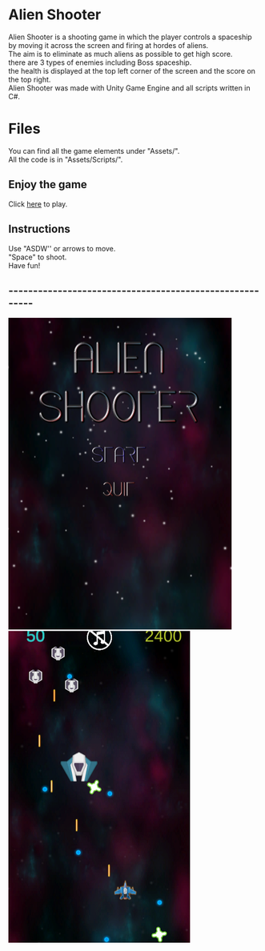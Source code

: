 #  Alien Shooter
Alien Shooter is a shooting game in which the player controls a spaceship by moving it across the screen and firing at hordes of aliens.  
The aim is to eliminate as much aliens as possible to get high score.  
there are 3 types of enemies including Boss spaceship.  
the health is displayed at the top left corner of the screen and the score on the top right.  
Alien Shooter was made with Unity Game Engine and all scripts written in C#.
 


# Files
You can find all the game elements under "Assets/".  
All the code is in "Assets/Scripts/".



## Enjoy the game

Click [here](https://itch.io/embed-upload/2808553?color=333333)  to play.

## Instructions

Use "ASDW'' or arrows to move.  
"Space" to shoot.  
Have fun!

## --------------------------------------------------------

![main](Assets/Images/1.PNG) ![Game](Assets/Images/2.png)


